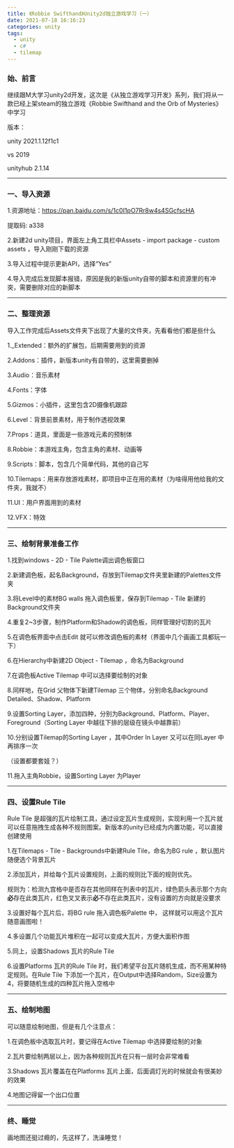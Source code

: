 ```yaml
---
title: 《Robbie Swifthand》Unity2d独立游戏学习（一）
date: 2021-07-18 16:16:23
categories: unity
tags:
  - unity
  - c#
  - tilemap
---
```




### 	始、前言

继续跟M大学习unity2d开发，这次是《从独立游戏学习开发》系列，我们将从一款已经上架steam的独立游戏《Robbie Swifthand and the Orb of Mysteries》中学习



版本：

unity 2021.1.12f1c1

vs 2019

unityhub 2.1.14



<!--more-->

---



### 一、导入资源

1.资源地址：https://pan.baidu.com/s/1c0I1pO7Rr8w4s4SGcfscHA

提取码:   a338

2.新建2d unity项目，界面左上角工具栏中Assets - import package - custom assets ，导入刚刚下载的资源

3.导入过程中提示更新API，选择“Yes”

4.导入完成后发现脚本报错，原因是我的新版unity自带的脚本和资源里的有冲突，需要删除对应的新脚本



---



### 二、整理资源

导入工作完成后Assets文件夹下出现了大量的文件夹，先看看他们都是些什么

1._Extended：额外的扩展包，后期需要用到的资源

2.Addons：插件，新版本unity有自带的，这里需要删掉

3.Audio：音乐素材

4.Fonts：字体

5.Gizmos：小插件，这里包含2D摄像机跟踪

6.Level：背景前景素材，用于制作透视效果

7.Props：道具，里面是一些游戏元素的预制体

8.Robbie：本游戏主角，包含主角的素材、动画等

9.Scripts：脚本，包含几个简单代码，其他的自己写

10.Tilemaps：用来存放游戏素材，即项目中正在用的素材（为啥得用他给我的文件夹，我就不）

11.UI：用户界面用到的素材

12.VFX：特效



---



### 三、绘制背景准备工作

1.找到windows - 2D - Tile Palette调出调色板窗口

2.新建调色板，起名Background，存放到Tilemap文件夹里新建的Palettes文件夹

3.将Level中的素材BG walls 拖入调色板里，保存到Tilemap - Tile 新建的Background文件夹

4.重复2~3步骤，制作Platform和Shadow的调色板，同样管理好切割的瓦片

5.在调色板界面中点击Edit 就可以修改调色板的素材（界面中几个画画工具都玩一下）

6.在Hierarchy中新建2D Object - Tilemap ，命名为Background

7.在调色板Active Tilemap 中可以选择要绘制的对象

8.同样地，在Grid 父物体下新建Tilemap 三个物体，分别命名Background Detailed、Shadow、Platform

9.设置Sorting Layer，添加四种，分别为Background、Platform、Player、Foreground（Sorting Layer 中越往下排的层级在镜头中越靠前）

10.分别设置Tilemap的Sorting Layer ，其中Order In Layer 又可以在同Layer 中再排序一次

（设置都要套娃？）

11.拖入主角Robbie，设置Sorting Layer 为Player



---



### 四、设置Rule Tile

Rule Tile 是超强的瓦片绘制工具，通过设定瓦片生成规则，实现利用一个瓦片就可以任意拖拽生成各种不规则图案。新版本的unity已经成为内置功能，可以直接创建使用

1.在Tilemaps - Tile - Backgrounds中新建Rule Tile，命名为BG rule ，默认图片随便选个背景瓦片

2.添加瓦片，并给每个瓦片设置规则，上面的规则比下面的规则优先。

规则为：检测九宫格中是否存在其他同样在列表中的瓦片，绿色箭头表示那个方向**必**存在此类瓦片，红色叉叉表示**必**不存在此类瓦片，没有设置的方向就是没要求

3.设置好每个瓦片后，将BG rule 拖入调色板Palette 中， 这样就可以用这个瓦片随意画图啦！

4.多设置几个功能瓦片堆积在一起可以变成大瓦片，方便大面积作图

5.同上，设置Shadows 瓦片的Rule Tile

6.设置Platforms 瓦片的Rule Tile 时，我们希望平台瓦片随机生成，而不用某种特定规则。在Rule Tile 下添加一个瓦片，在Output中选择Random，Size设置为4，将要随机生成的四种瓦片拖入空格中



---



### 五、绘制地图

可以随意绘制地图，但是有几个注意点：

1.在调色板中选取瓦片时，要记得在Active Tilemap 中选择要绘制的对象

2.瓦片要绘制两层以上，因为各种规则瓦片在只有一层时会非常难看

3.Shadows 瓦片覆盖在在Platforms 瓦片上面，后面调灯光的时候就会有很美妙的效果

4.地图记得留一个出口位置



---



### 终、睡觉

画地图还挺过瘾的，先这样了，洗澡睡觉！
